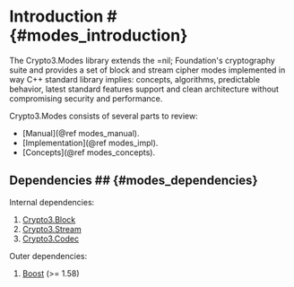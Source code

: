# Introduction # {#modes_introduction}

The Crypto3.Modes library extends the =nil; Foundation's cryptography suite and provides a set of block and
 stream cipher modes implemented in way C++ standard library implies: concepts, algorithms, predictable
  behavior, latest standard features support and clean architecture without compromising security and performance.
 
Crypto3.Modes consists of several parts to review:
* [Manual](@ref modes_manual).
* [Implementation](@ref modes_impl).
* [Concepts](@ref modes_concepts).

## Dependencies ## {#modes_dependencies}

Internal dependencies:

1. [Crypto3.Block](https://github.com/nilfoundation/block.git)
2. [Crypto3.Stream](https://github.com/nilfoundation/stream.git)
3. [Crypto3.Codec](https://github.com/nilfoundation/codec.git)

Outer dependencies:
1. [Boost](https://boost.org) (>= 1.58)